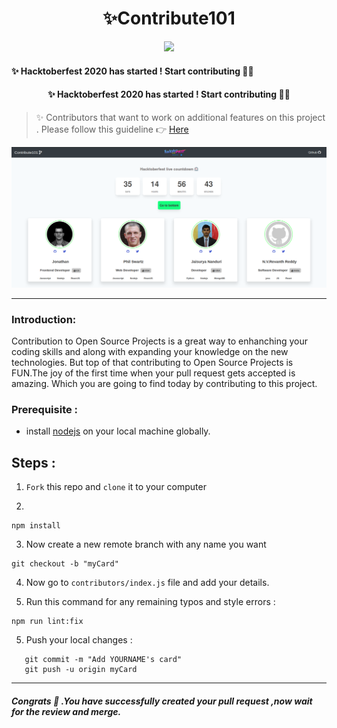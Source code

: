 <h1 align="center">
  ✨Contribute101
</h1>
<p align="center"> 
<img src="https://travis-ci.com/RocktimSaikia/Contribute-101.svg?branch=master" />
<h4>✨ Hacktoberfest 2020 has started ! Start contributing 🚀🎉</h4>
</p>

<h4 align="center">✨ Hacktoberfest 2020 has started ! Start contributing 🚀🎉</h4>

<!-- > ### ✨ Hacktoberfest 2019 has ended ! See you in 2020 🚀🎉 -->

> ✨ Contributors that want to work on additional features on this project . Please follow this guideline :point_right: [Here](https://github.com/RocktimSaikia/Contribute-101/blob/master/contributors-guide.md)

<img src="screenshots/hacktober.png"/>

---

### Introduction:

Contribution to Open Source Projects is a great way to enhanching your coding skills and along with expanding your knowledge on the new technologies. But top of that contributing to Open Source Projects is FUN.The joy of the first time when your pull request gets accepted is amazing. Which you are going to find today by contributing to this project.

### Prerequisite :

- install [nodejs](https://nodejs.org) on your local machine globally.

## Steps :

1. `Fork` this repo and `clone` it to your computer

2.

```
npm install
```

3. Now create a new remote branch with any name you want

```
git checkout -b "myCard"
```

4. Now go to `contributors/index.js` file and add your details.

5. Run this command for any remaining typos and style errors :

```
npm run lint:fix
```

5. Push your local changes :

```git add .
   git commit -m "Add YOURNAME's card"
   git push -u origin myCard
```

---

##### Congrats :tada: .You have successfully created your pull request ,now wait for the review and merge.
